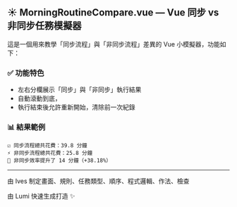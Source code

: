## ☀️ MorningRoutineCompare.vue — Vue 同步 vs 非同步任務模擬器

這是一個用來教學「同步流程」與「非同步流程」差異的 Vue 小模擬器，功能如下：

### ✅ 功能特色
- 左右分欄展示「同步」與「非同步」執行結果
- 自動滾動到底，
- 執行結束後允許重新開始，清除前一次紀錄

### 📊 結果範例
```
☑️ 同步流程總共花費：39.8 分鐘
⚡ 非同步流程總共花費：25.8 分鐘
🏁 非同步效率提升了 14 分鐘（+38.18%）
```

---
由 Ives 制定畫面、規則、任務類型、順序、程式邏輯、作法、檢查

由 Lumi 快速生成打造 ✨
